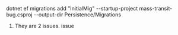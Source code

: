 dotnet ef migrations add "InitialMig" --startup-project mass-transit-bug.csproj  --output-dir Persistence/Migrations

1. They are 2 issues. issue 